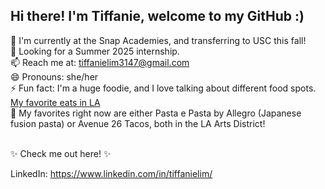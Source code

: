 ## Hi there! I'm Tiffanie, welcome to my GitHub :)

🔭  I'm currently at the Snap Academies, and transferring to USC this fall! <br />
🌱  Looking for a Summer 2025 internship. <br />
📫  Reach me at: tiffanielim3147@gmail.com <br />
😄  Pronouns: she/her <br />
⚡  Fun fact: I'm a huge foodie, and I love talking about different food spots. [My favorite eats in LA](https://tiffanielim.github.io/favLAEats/)<br />
🌮  My favorites right now are either Pasta e Pasta by Allegro (Japanese fusion pasta) or Avenue 26 Tacos, both in the LA Arts District!
<br />

<br />
✨  Check me out here! ✨ <br />

LinkedIn: https://www.linkedin.com/in/tiffanielim/
